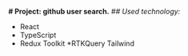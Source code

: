 **# Project: github user search.**
*## Used technology:*
 * React
* TypeScript
* Redux Toolkit
*RTKQuery
 Tailwind
